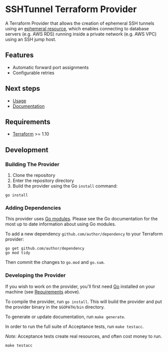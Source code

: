 # SSHTunnel Terraform Provider

A Terraform Provider that allows the creation of ephemeral SSH tunnels using an [ephemeral resource](https://developer.hashicorp.com/terraform/language/resources/ephemeral), which enables
connecting to database servers (e.g. AWS RDS) running inside a private network (e.g. AWS VPC) using an SSH jump host.

## Features

* Automatic forward port assignments
* Configurable retries

## Next steps

* [Usage](https://registry.terraform.io/providers/johanneswuerbach/sshtunnel/latest)
* [Documentation](https://registry.terraform.io/providers/johanneswuerbach/sshtunnel/latest/docs)

## Requirements

* [Terraform](https://developer.hashicorp.com/terraform/downloads) >= 1.10

## Development

### Building The Provider

1. Clone the repository
1. Enter the repository directory
1. Build the provider using the Go `install` command:

```shell
go install
```

### Adding Dependencies

This provider uses [Go modules](https://github.com/golang/go/wiki/Modules).
Please see the Go documentation for the most up to date information about using Go modules.

To add a new dependency `github.com/author/dependency` to your Terraform provider:

```shell
go get github.com/author/dependency
go mod tidy
```

Then commit the changes to `go.mod` and `go.sum`.

### Developing the Provider

If you wish to work on the provider, you'll first need [Go](http://www.golang.org) installed on your machine (see [Requirements](#requirements) above).

To compile the provider, run `go install`. This will build the provider and put the provider binary in the `$GOPATH/bin` directory.

To generate or update documentation, run `make generate`.

In order to run the full suite of Acceptance tests, run `make testacc`.

*Note:* Acceptance tests create real resources, and often cost money to run.

```shell
make testacc
```

